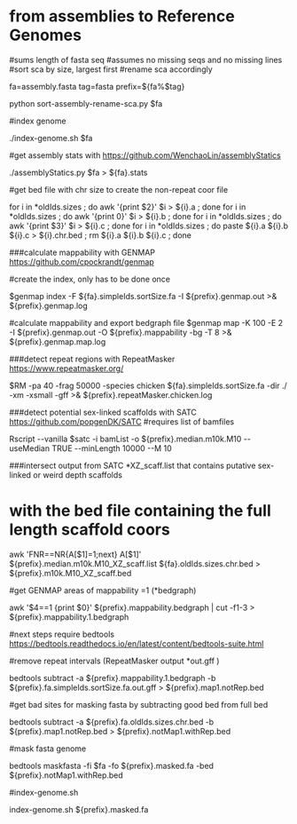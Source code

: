 # from assemblies to Reference Genomes

#sums length of fasta seq
#assumes no missing seqs and no missing lines
#sort sca by size, largest first
#rename sca accordingly

fa=assembly.fasta
tag=fasta
prefix=${fa%$tag}

python sort-assembly-rename-sca.py $fa 

#index genome

./index-genome.sh $fa

#get assembly stats with https://github.com/WenchaoLin/assemblyStatics

./assemblyStatics.py $fa > ${fa}.stats

#get bed file with chr size to create the non-repeat coor file

for i in *oldIds.sizes ; do awk '{print $2}' $i > ${i}.a ; done
for i in *oldIds.sizes ; do awk '{print 0}' $i > ${i}.b ; done
for i in *oldIds.sizes ; do awk '{print $3}' $i > ${i}.c ; done
for i in *oldIds.sizes ; do paste ${i}.a ${i}.b ${i}.c > ${i}.chr.bed ; rm ${i}.a ${i}.b ${i}.c ; done

###calculate mappability with GENMAP https://github.com/cpockrandt/genmap

#create the index, only has to be done once

$genmap index -F ${fa}.simpleIds.sortSize.fa -I ${prefix}.genmap.out >& ${prefix}.genmap.log

#calculate mappability and export bedgraph file
$genmap map -K 100 -E 2 -I ${prefix}.genmap.out -O ${prefix}.mappability -bg -T 8 >& ${prefix}.genmap.map.log

###detect repeat regions with RepeatMasker https://www.repeatmasker.org/

$RM -pa 40  -frag 50000 -species chicken ${fa}.simpleIds.sortSize.fa -dir ./ -xm -xsmall -gff >& ${prefix}.repeatMasker.chicken.log

###detect potential sex-linked scaffolds with SATC https://github.com/popgenDK/SATC
#requires list of bamfiles

Rscript --vanilla $satc -i bamList -o ${prefix}.median.m10k.M10 --useMedian TRUE --minLength 10000 --M 10

###intersect output from SATC *XZ_scaff.list that contains putative sex-linked or weird depth scaffolds
#  with the bed file containing the full length scaffold coors

awk 'FNR==NR{A[$1]=1;next} A[$1]' ${prefix}.median.m10k.M10_XZ_scaff.list ${fa}.oldIds.sizes.chr.bed > ${prefix}.m10k.M10_XZ_scaff.bed

#get GENMAP areas of mappability =1 (*bedgraph)

awk '$4==1 {print $0}' ${prefix}.mappability.bedgraph | cut -f1-3 > ${prefix}.mappability.1.bedgraph

#next steps require bedtools https://bedtools.readthedocs.io/en/latest/content/bedtools-suite.html

#remove repeat intervals (RepeatMasker output *out.gff )

bedtools subtract -a ${prefix}.mappability.1.bedgraph -b ${prefix}.fa.simpleIds.sortSize.fa.out.gff > ${prefix}.map1.notRep.bed

#get bad sites for masking fasta by subtracting good bed from full bed

bedtools subtract -a ${prefix}.fa.oldIds.sizes.chr.bed -b ${prefix}.map1.notRep.bed > ${prefix}.notMap1.withRep.bed

#mask fasta genome

bedtools maskfasta -fi $fa -fo ${prefix}.masked.fa -bed ${prefix}.notMap1.withRep.bed

#index-genome.sh

index-genome.sh ${prefix}.masked.fa  


